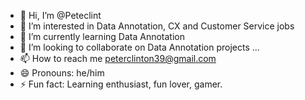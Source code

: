 - 👋 Hi, I’m @Peteclint
- 👀 I’m interested in Data Annotation, CX and Customer Service jobs
- 🌱 I’m currently learning Data Annotation
- 💞️ I’m looking to collaborate on Data Annotation projects ...
- 📫 How to reach me peterclinton39@gmail.com
- 😄 Pronouns: he/him
- ⚡ Fun fact: Learning enthusiast, fun lover, gamer.

<!---
Peteclint/Peteclint is a ✨ special ✨ repository because its `README.md` (this file) appears on your GitHub profile.
You can click the Preview link to take a look at your changes.
--->
